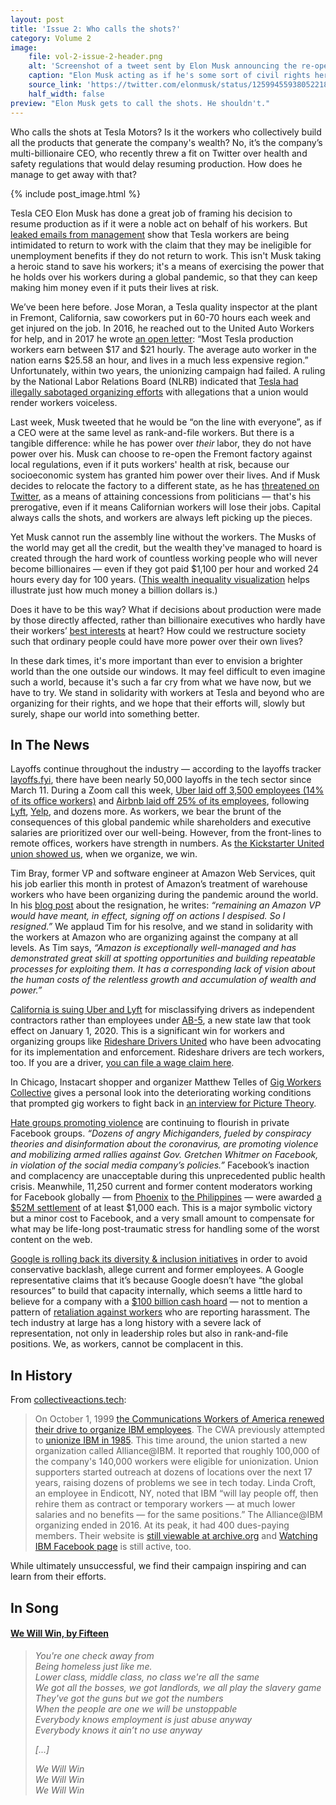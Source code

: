 ```yaml
---
layout: post
title: 'Issue 2: Who calls the shots?'
category: Volume 2
image:
    file: vol-2-issue-2-header.png
    alt: 'Screenshot of a tweet sent by Elon Musk announcing the re-opening of a Tesla factory, contra local safety regulations'
    caption: "Elon Musk acting as if he's some sort of civil rights hero for defying regulations meant to keep workers safe"
    source_link: 'https://twitter.com/elonmusk/status/1259945593805221891'
    half_width: false
preview: "Elon Musk gets to call the shots. He shouldn't."
---
```


Who calls the shots at Tesla Motors? Is it the workers who collectively build all the products that generate the company's wealth? No, it’s the company’s multi-billionaire CEO, who recently threw a fit on Twitter over health and safety regulations that would delay resuming production. How does he manage to get away with that?

<!--excerpt-->

{% include post_image.html %}

Tesla CEO Elon Musk has done a great job of framing his decision to resume production as if it were a noble act on behalf of his workers. But [leaked emails from management](https://www.theguardian.com/technology/2020/may/12/tesla-workers-unemployment-benefits-emails) show that Tesla workers are being intimidated to return to work with the claim that they may be ineligible for unemployment benefits if they do not return to work. This isn't Musk taking a heroic stand to save his workers; it's a means of exercising the power that he holds over his workers during a global pandemic, so that they can keep making him money even if it puts their lives at risk.

We’ve been here before. Jose Moran, a Tesla quality inspector at the plant in Fremont, California, saw coworkers put in 60-70 hours each week and get injured on the job. In 2016, he reached out to the United Auto Workers for help, and in 2017 he wrote [an open letter](https://medium.com/@moran2017j/time-for-tesla-to-listen-ab5c6259fc88): “Most Tesla production workers earn between $17 and $21 hourly. The average auto worker in the nation earns $25.58 an hour, and lives in a much less expensive region.” Unfortunately, within two years, the unionizing campaign had failed. A ruling by the National Labor Relations Board (NLRB) indicated that [Tesla had illegally sabotaged organizing efforts](https://www.theverge.com/2018/9/29/17914572/tesla-union-trial-silicon-valley-unionization-elon-musk) with allegations that a union would render workers voiceless.

Last week, Musk tweeted that he would be “on the line with everyone”, as if a CEO were at the same level as rank-and-file workers. But there is a tangible difference: while he has power over _their_ labor, they do not have power over his. Musk can choose to re-open the Fremont factory against local regulations, even if it puts workers' health at risk, because our socioeconomic system has granted him power over their lives. And if Musk decides to relocate the factory to a different state, as he has [threatened on Twitter](https://www.latimes.com/business/story/2020-05-09/elon-musk-threat-move-tesla-headquarters-california-coronavirus), as a means of attaining concessions from politicians &mdash; that's his prerogative, even if it means Californian workers will lose their jobs. Capital always calls the shots, and workers are always left picking up the pieces.

Yet Musk cannot run the assembly line without the workers. The Musks of the world may get all the credit, but the wealth they've managed to hoard is created through the hard work of countless working people who will never become billionaires &mdash; even if they got paid $1,100 per hour and worked 24 hours every day for 100 years. ([This wealth inequality visualization](https://mkorostoff.github.io/1-pixel-wealth/) helps illustrate just how much money a billion dollars is.)

Does it have to be this way? What if decisions about production were made by those directly affected, rather than billionaire executives who hardly have their workers’ [best interests](https://www.vice.com/en_us/article/7kzgqz/teslas-laid-off-janitors-and-bus-drivers-say-they-cant-afford-food-and-medication) at heart? How could we restructure society such that ordinary people could have more power over their own lives?

In these dark times, it's more important than ever to envision a brighter world than the one outside our windows. It may feel difficult to even imagine such a world, because it's such a far cry from what we have now, but we have to try. We stand in solidarity with workers at Tesla and beyond who are organizing for their rights, and we hope that their efforts will, slowly but surely, shape our world into something better.

## In The News

Layoffs continue throughout the industry &mdash; according to the layoffs tracker [layoffs.fyi](https://layoffs.fyi/tracker/), there have been nearly 50,000 layoffs in the tech sector since March 11. During a Zoom call this week, [Uber laid off 3,500 employees (14% of its office workers)](https://www.sfchronicle.com/business/article/Uber-cuts-3-700-in-biggest-SF-tech-layoffs-during-15250731.php) and [Airbnb laid off 25% of its employees](https://www.vox.com/recode/2020/5/5/21248381/airbnb-layoffs-brian-chesky-startups-coronavirus-pandemic-revenue), following [Lyft](https://www.cnbc.com/2020/04/29/lyft-lays-off-17percent-of-workforce-furloughs-hundreds-more.html), [Yelp](https://sf.eater.com/2020/4/9/21215073/yelp-ceo-layoffs-furloughs-jeremy-stoppelman-coronavirus-covid), and dozens more. As workers, we bear the brunt of the consequences of this global pandemic while shareholders and executive salaries are prioritized over our well-being. However, from the front-lines to remote offices, workers have strength in numbers. As [the Kickstarter United union showed us](https://mobile.twitter.com/ksr_united/status/1256382357311012871), when we organize, we win.

Tim Bray, former VP and software engineer at Amazon Web Services, quit his job earlier this month in protest of Amazon’s treatment of warehouse workers who have been organizing during the pandemic around the world. In his [blog post](https://www.tbray.org/ongoing/When/202x/2020/04/29/Leaving-Amazon) about the resignation, he writes: _“remaining an Amazon VP would have meant, in effect, signing off on actions I despised. So I resigned.”_ We applaud Tim for his resolve, and we stand in solidarity with the workers at Amazon who are organizing against the company at all levels. As Tim says, _“Amazon is exceptionally well-managed and has demonstrated great skill at spotting opportunities and building repeatable processes for exploiting them. It has a corresponding lack of vision about the human costs of the relentless growth and accumulation of wealth and power.”_

[California is suing Uber and Lyft](https://www.nytimes.com/2020/05/05/technology/california-uber-lyft-lawsuit.html) for misclassifying drivers as independent contractors rather than employees under [AB-5](https://en.wikipedia.org/wiki/California_Assembly_Bill_5_(2019)), a new state law that took effect on January 1, 2020. This is a significant win for workers and organizing groups like [Rideshare Drivers United](https://drivers-united.org) who have been advocating for its implementation and enforcement. Rideshare drivers are tech workers, too. If you are a driver, [you can file a wage claim here](https://drivers-united.org/a/submit-a-wage-claim). 

In Chicago, Instacart shopper and organizer Matthew Telles of [Gig Workers Collective](https://www.gigworkerscollective.org) gives a personal look into the deteriorating working conditions that prompted gig workers to fight back in [an interview for Picture Theory](https://podcasts.apple.com/us/podcast/matthew-telles-gig-workers-are-standing-up-to-big-tech/id1361867735?i=1000473489342). 

[Hate groups promoting violence](https://www.metrotimes.com/news-hits/archives/2020/05/11/whitmer-becomes-target-of-dozens-of-threats-on-private-facebook-groups-ahead-of-armed-rally-in-lansing) are continuing to flourish in private Facebook groups. *“Dozens of angry Michiganders, fueled by conspiracy theories and disinformation about the coronavirus, are promoting violence and mobilizing armed rallies against Gov. Gretchen Whitmer on Facebook, in violation of the social media company’s policies.”* Facebook’s inaction and complacency are unacceptable during this unprecedented public health crisis. Meanwhile, 11,250 current and former content moderators working for Facebook globally &mdash; from [Phoenix](https://www.theverge.com/2019/2/25/18229714/cognizant-facebook-content-moderator-interviews-trauma-working-conditions-arizona) to [the Philippines](https://www.vice.com/en_us/article/ywe7gb/the-companies-cleaning-the-deepest-darkest-parts-of-social-media) &mdash; were awarded [a $52M settlement](https://www.theverge.com/2020/5/12/21255870/facebook-content-moderator-settlement-scola-ptsd-mental-health) of at least $1,000 each. This is a major symbolic victory but a minor cost to Facebook, and a very small amount to compensate for what may be life-long post-traumatic stress for handling some of the worst content on the web.

[Google is rolling back its diversity & inclusion initiatives](https://www.nbcnews.com/news/us-news/current-ex-employees-allege-google-drastically-rolled-back-diversity-inclusion-n1206181) in order to avoid conservative backlash, allege current and former employees. A Google representative claims that it’s because Google doesn’t have “the global resources” to build that capacity internally, which seems a little hard to believe for a company with a [$100 billion cash hoard](https://www.theverge.com/2019/8/1/20749831/alphabet-google-apple-cash-reserves-richest-company) &mdash; not to mention a pattern of [retaliation against workers](https://www.vox.com/recode/2019/9/9/20853647/google-employee-retaliation-harassment-me-too-exclusive) who are reporting harassment. The tech industry at large has a long history with a severe lack of representation, not only in leadership roles but also in rank-and-file positions. We, as workers, cannot be complacent in this.

## In History

From [collectiveactions.tech](https://collectiveactions.tech): 

> On October 1, 1999 [the Communications Workers of America renewed their drive to organize IBM employees](https://cwa-union.org/news/entry/ibm_employees_and_cwa_launch_allianceibm). The CWA previously attempted to [unionize IBM in 1985](https://www.nytimes.com/1985/07/17/us/union-plans-drive-to-organize-ibm.html). This time around, the union started a new organization called Alliance@IBM. It reported that roughly 100,000 of the company's 140,000 workers were eligible for unionization. Union supporters started outreach at dozens of locations over the next 17 years, raising dozens of problems we see in tech today. Linda Croft, an employee in Endicott, NY, noted that IBM “will lay people off, then rehire them as contract or temporary workers &mdash; at much lower salaries and no benefits &mdash; for the same positions.” The Alliance@IBM organizing ended in 2016. At its peak, it had 400 dues-paying members. Their website is [still viewable at archive.org](https://web.archive.org/web/20060104004355/http://www.allianceibm.org/) and [Watching IBM Facebook page](www.facebook.com/alliancemember) is still active, too.

While ultimately unsuccessful, we find their campaign inspiring and can learn from their efforts.

## In Song

#### [We Will Win, by Fifteen](https://www.youtube.com/watch?v=fKkr1C1SoAQ) 

> *You're one check away from*  
> *Being homeless just like me.*  
> *Lower class, middle class, no class we're all the same*  
> *We got all the bosses, we got landlords, we all play the slavery game*  
> *They've got the guns but we got the numbers*  
> *When the people are one we will be unstoppable*  
> *Everybody knows employment is just abuse anyway*  
> *Everybody knows it ain’t no use anyway*  
>
> *[...]*  
>
> *We Will Win*  
> *We Will Win*  
> *We Will Win*  
